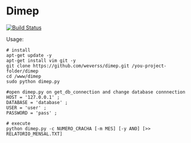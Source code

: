 # Dimep

[![Build Status](https://travis-ci.org/weverss/dimep.svg?branch=master)](https://travis-ci.org/weverss/dimep)

Usage:

```
# install
apt-get update -y
apt-get install vim git -y
git clone https://github.com/weverss/dimep.git /you-project-folder/dimep
cd /www/dimep
sudo python dimep.py

#open dimep.py on get_db_connection and change database connnection
HOST = '127.0.0.1' ;
DATABASE = 'database' ;
USER = 'user' ;
PASSWORD = 'pass' ;

# execute
python dimep.py -c NUMERO_CRACHA [-m MES] [-y ANO] [>> RELATORIO_MENSAL.TXT]
```

